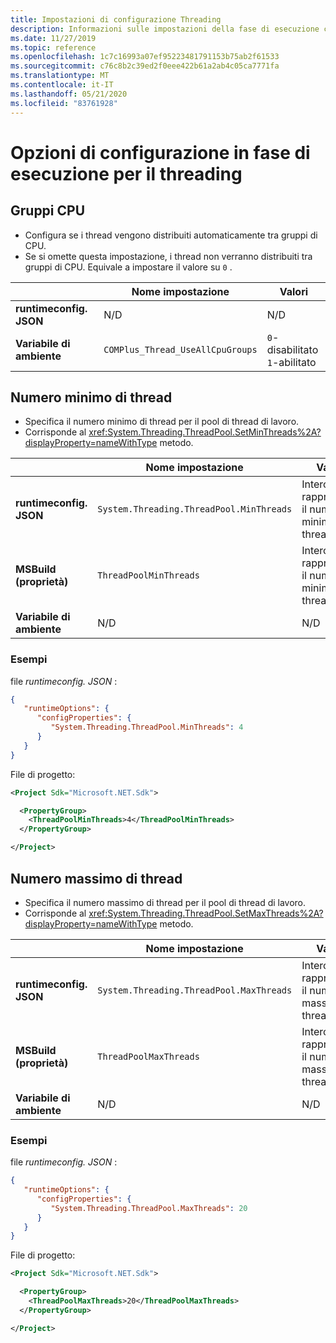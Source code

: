```yaml
---
title: Impostazioni di configurazione Threading
description: Informazioni sulle impostazioni della fase di esecuzione che configurano il threading per le app .NET Core.
ms.date: 11/27/2019
ms.topic: reference
ms.openlocfilehash: 1c7c16993a07ef95223481791153b75ab2f61533
ms.sourcegitcommit: c76c8b2c39ed2f0eee422b61a2ab4c05ca7771fa
ms.translationtype: MT
ms.contentlocale: it-IT
ms.lasthandoff: 05/21/2020
ms.locfileid: "83761928"
---
```

# <a name="run-time-configuration-options-for-threading"></a>Opzioni di configurazione in fase di esecuzione per il threading

## <a name="cpu-groups"></a>Gruppi CPU

- Configura se i thread vengono distribuiti automaticamente tra gruppi di CPU.
- Se si omette questa impostazione, i thread non verranno distribuiti tra gruppi di CPU. Equivale a impostare il valore su `0` .

| | Nome impostazione | Valori |
| - | - | - |
| **runtimeconfig. JSON** | N/D | N/D |
| **Variabile di ambiente** | `COMPlus_Thread_UseAllCpuGroups` | `0`-disabilitato<br/>`1`-abilitato |

## <a name="minimum-threads"></a>Numero minimo di thread

- Specifica il numero minimo di thread per il pool di thread di lavoro.
- Corrisponde al <xref:System.Threading.ThreadPool.SetMinThreads%2A?displayProperty=nameWithType> metodo.

| | Nome impostazione | Valori |
| - | - | - |
| **runtimeconfig. JSON** | `System.Threading.ThreadPool.MinThreads` | Intero che rappresenta il numero minimo di thread |
| **MSBuild (proprietà)** | `ThreadPoolMinThreads` | Intero che rappresenta il numero minimo di thread |
| **Variabile di ambiente** | N/D | N/D |

### <a name="examples"></a>Esempi

file *runtimeconfig. JSON* :

```json
{
   "runtimeOptions": {
      "configProperties": {
         "System.Threading.ThreadPool.MinThreads": 4
      }
   }
}
```

File di progetto:

```xml
<Project Sdk="Microsoft.NET.Sdk">

  <PropertyGroup>
    <ThreadPoolMinThreads>4</ThreadPoolMinThreads>
  </PropertyGroup>

</Project>
```

## <a name="maximum-threads"></a>Numero massimo di thread

- Specifica il numero massimo di thread per il pool di thread di lavoro.
- Corrisponde al <xref:System.Threading.ThreadPool.SetMaxThreads%2A?displayProperty=nameWithType> metodo.

| | Nome impostazione | Valori |
| - | - | - |
| **runtimeconfig. JSON** | `System.Threading.ThreadPool.MaxThreads` | Intero che rappresenta il numero massimo di thread |
| **MSBuild (proprietà)** | `ThreadPoolMaxThreads` | Intero che rappresenta il numero massimo di thread |
| **Variabile di ambiente** | N/D | N/D |

### <a name="examples"></a>Esempi

file *runtimeconfig. JSON* :

```json
{
   "runtimeOptions": {
      "configProperties": {
         "System.Threading.ThreadPool.MaxThreads": 20
      }
   }
}
```

File di progetto:

```xml
<Project Sdk="Microsoft.NET.Sdk">

  <PropertyGroup>
    <ThreadPoolMaxThreads>20</ThreadPoolMaxThreads>
  </PropertyGroup>

</Project>
```
